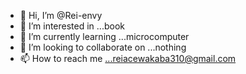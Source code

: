 - 👋 Hi, I’m @Rei-envy
- 👀 I’m interested in ...book
- 🌱 I’m currently learning ...microcomputer
- 💞️ I’m looking to collaborate on ...nothing
- 📫 How to reach me ...reiacewakaba310@gmail.com

<!---
Rei-envy/Rei-envy is a ✨ special ✨ repository because its `README.md` (this file) appears on your GitHub profile.
You can click the Preview link to take a look at your changes.
--->

